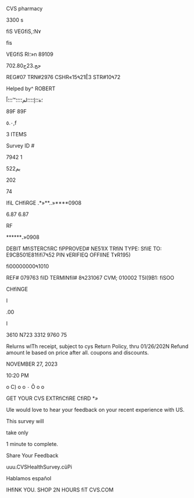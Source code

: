 CVS pharmacy

3300 s

fiS VEGfiS,؛N٧

fis

VEGfiS Rl؛»n
89109

702.8جج.23ج0

REG#07 TRN#2976 CSHR«15٩21Ê3 STR#10٩72

Helped by^ ROBERT

؛ة؛؛إ؛؛؛؛لم؛؛؛؛™؛؛؛اً

89F
89F

٥.٠,f

3 ITEMS

Survey ID #

7942 1

بم522

202

74

IfiL
CHfiRGE
.*»**..»****0908

6.87
6.87

RF

********.**»0908

DEBIT MfiSTERCfiRC
fiPPROVED# ΝΕ51ΙΧ
TRfiN TYPE: SfilE
TO: E9CB501E81fifi7٩52
PIN ٧ERIFIEQ OFFIINE
T٧R195)

fi00000000٩1010

REF# 079763
filD
TERMINfil# 8٩231067
CVM; 010002
Τ5Ι(9Β1: fiSOO

CHfiNGE

ا

.00

I

3610 N723 3312 9760 75

Relurns wlTh receipt, subject to
cys Return Policy, thru 01/26/202Ν
Refund amount le based on price
after all. coupons and discounts.

NOVEMBER 27, 2023

10:20 PM

o C) o o ٠ Õ o o

GET YOUR CVS EXTRfiCfiRE CfiRD
**»*

Ule would love to hear your feedback
on your recent experience with US.

This survey will

take only

1 minute to complete.

Share Your Feedback

uuu.CVSHealthSurvey.cũPi

Hablamos español

IHfiNK YOU. SHOP 2Ν HOURS fiT CVS.COM

